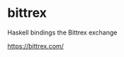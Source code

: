 bittrex
==============================

Haskell bindings the Bittrex exchange

https://bittrex.com/
